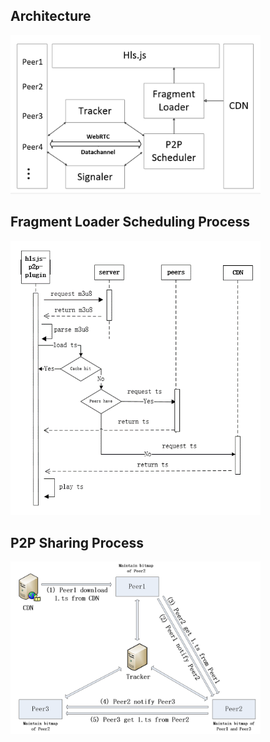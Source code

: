 ## Architecture

<img width="400" src="figs/architecture.png" alt="architecture">

## Fragment Loader Scheduling Process

<img width="400" src="figs/loader.png" alt="loader">

## P2P Sharing Process

<img width="400" src="figs/bittorrent.png" alt="bittorrent">